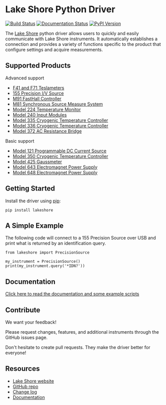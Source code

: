 # Lake Shore Python Driver

[![Build Status](https://lakeshorecryotronics.visualstudio.com/Lake%20Shore%20Dev/_apis/build/status/Python%20Driver?branchName=main)](https://lakeshorecryotronics.visualstudio.com/Lake%20Shore%20Dev/_build/latest?definitionId=138?branchName=main)
[![Documentation Status](https://readthedocs.org/projects/lake-shore-python-driver/badge/?version=latest)](https://lake-shore-python-driver.readthedocs.io/en/latest/?badge=latest)
[![PyPI Version](https://img.shields.io/pypi/v/lakeshore.svg)](https://pypi.org/project/lakeshore/)

The [Lake Shore](https://www.lakeshore.com) python driver allows users to quickly and easily communicate with Lake Shore instruments. It automatically establishes a connection and provides a variety of functions specific to the product that configure settings and acquire measurements. 

## Supported Products
Advanced support
* [F41 and F71 Teslameters](https://www.lakeshore.com/products/Gaussmeters/F71-F41-teslameters/Pages/Overview.aspx)
* [155 Precision I/V Source](https://www.lakeshore.com/products/measureready/model-155/Pages/Overview.aspx) 
* [M91 FastHall Controller](https://www.lakeshore.com/products/categories/overview/material-characterization-products/measureready-instruments/measureready-m91-fasthall-measurement-controller) 
* [M81 Synchronous Source Measure System](https://www.lakeshore.com/products/categories/overview/material-characterization-products/measureready-m81-synchronous-source-measure-system/measureready-m81-synchronous-source-measure-system)
* [Model 224 Temperature Monitor](https://www.lakeshore.com/products/categories/overview/temperature-products/cryogenic-temperature-monitors/model-224-temperature-monitor)
* [Model 240 Input Modules](https://www.lakeshore.com/products/categories/overview/temperature-products/cryogenic-temperature-modules/240-series-input-modules)
* [Model 335 Cryogenic Temperature Controller](https://www.lakeshore.com/products/categories/overview/temperature-products/cryogenic-temperature-controllers/model-335-cryogenic-temperature-controller)
* [Model 336 Cryogenic Temperature Controller](https://www.lakeshore.com/products/categories/overview/temperature-products/cryogenic-temperature-controllers/model-336-cryogenic-temperature-controller)
* [Model 372 AC Resistance Bridge](https://www.lakeshore.com/products/categories/overview/temperature-products/cryogenic-temperature-controllers/model-372-ac-resistance-bridge-temperature-controller)

Basic support
* [Model 121 Programmable DC Current Source](https://www.lakeshore.com/products/categories/overview/temperature-products/ac-and-dc-current-sources/model-121-programmable-dc-current-source)
* [Model 350 Cryogenic Temperature Controller](https://www.lakeshore.com/products/categories/overview/temperature-products/cryogenic-temperature-controllers/model-350-cryogenic-temperature-controller)
* [Model 425 Gaussmeter](https://www.lakeshore.com/products/categories/overview/magnetic-products/gaussmeters-teslameters/model-425-gaussmeter)
* [Model 643 Electromagnet Power Supply](https://www.lakeshore.com/products/categories/overview/material-characterization-products/electromagnet-power-supplies/model-643-electromagnet-power-supply)
* [Model 648 Electromagnet Power Supply](https://www.lakeshore.com/products/categories/overview/material-characterization-products/electromagnet-power-supplies/model-648-electromagnet-power-supply)

## Getting Started
Install the driver using [pip](https://pip.pypa.io/en/stable/quickstart/):

    pip install lakeshore

## A Simple Example
The following code will connect to a 155 Precision Source over USB and print what is returned by an identification query.

    from lakeshore import PrecisionSource

    my_instrument = PrecisionSource()
    print(my_instrument.query('*IDN?'))

## Documentation
[Click here to read the documentation and some example scripts](https://lake-shore-python-driver.readthedocs.io/en/latest/)

## Contribute
We want your feedback!

Please request changes, features, and additional instruments through the GitHub issues page.

Don't hesitate to create pull requests. They make the driver better for everyone! 

## Resources
* [Lake Shore website](https://www.lakeshore.com)
* [GitHub repo](https://github.com/lakeshorecryotronics/python-driver)
* [Change log](https://github.com/lakeshorecryotronics/python-driver/blob/main/CHANGELOG.md)
* [Documentation](https://lake-shore-python-driver.readthedocs.io/en/latest/)
